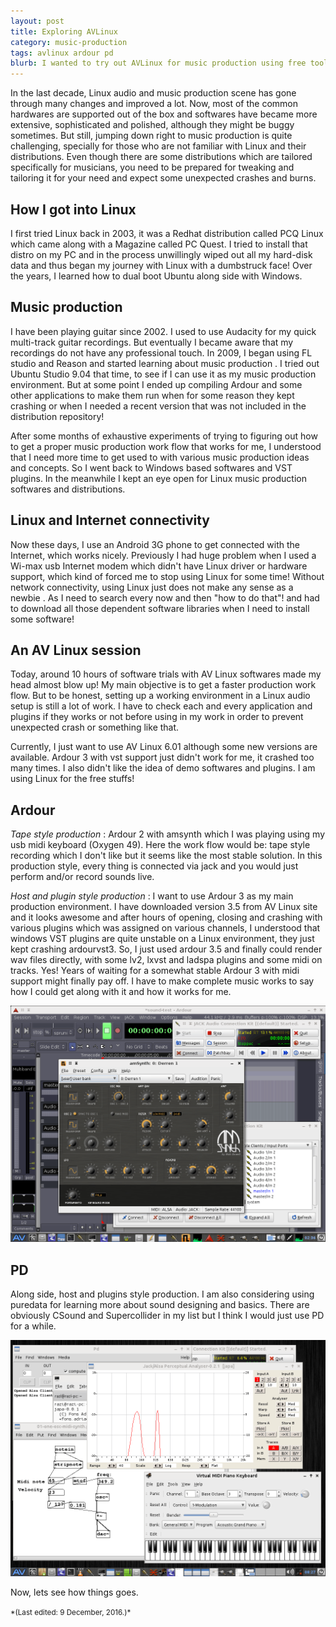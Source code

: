 ```yaml
---
layout: post
title: Exploring AVLinux
category: music-production
tags: avlinux ardour pd
blurb: I wanted to try out AVLinux for music production using free tools. Here I also look back on how I got into Linux and music making.
---
```


In the last decade, Linux audio and music production scene has gone through many changes and improved a lot. Now, most of the common hardwares are supported out of the box and softwares have became more extensive, sophisticated and polished, although they might be buggy sometimes.  But still, jumping down right to music production is quite challenging, specially for those who are not familiar with Linux and their distributions. Even though there are some distributions which are tailored specifically for musicians, you need to be prepared for tweaking and tailoring it for your need and expect some unexpected crashes and burns.
<!--more-->

## How I got into Linux

I first tried Linux back in 2003, it was a Redhat distribution called PCQ Linux which came along with a Magazine called PC Quest. I tried to install that distro on my PC and in the process unwillingly wiped out all my hard-disk data and thus began my journey with Linux with a dumbstruck face! Over the years, I learned how to dual boot Ubuntu along side with Windows.


## Music production

I have been playing guitar since 2002. I used to use Audacity for my quick multi-track guitar recordings. But eventually I became aware that my recordings do not have any professional touch. In 2009, I began using FL studio and Reason and started learning about music production . I tried out Ubuntu Studio 9.04 that time, to see if I can use it as my music production environment. But at some point I ended up compiling Ardour and some other applications to make them run when for some reason they kept crashing or when I needed a recent version that was not included in the distribution repository!


After some months of exhaustive experiments of trying to figuring out how to get a proper music production work flow that works for me, I understood that I need more time to get used to with various music production ideas and concepts. So I went back to Windows based softwares and VST plugins. In the meanwhile I kept an eye open for Linux music production softwares and distributions.


## Linux and Internet connectivity

Now these days, I use an Android 3G phone to get connected with the Internet, which works nicely. Previously I had huge problem when I used a Wi-max usb Internet modem which didn't have Linux driver or hardware support, which kind of forced me to stop using Linux for some time! Without network connectivity, using Linux just does not make any sense as a newbie . As I need to search every now and then "how to do that"! and had to download all those dependent software libraries when I need to install some software!


## An AV Linux session

Today, around 10 hours of software trials with AV Linux softwares made my head almost blow up! My main objective is to get a faster production work flow. But to be honest, setting up a working environment in a Linux audio setup is still a lot of work. I have to check each and every application and plugins if they works or not before using in my work in order to prevent unexpected crash or something like that.


Currently, I just want to use AV Linux 6.01 although some new versions are available. Ardour 3 with vst support just didn't work for me, it crashed too many times. I also didn't like the idea of demo softwares and plugins. I am using Linux for the free stuffs!

## Ardour

*Tape style production* :  Ardour 2 with amsynth which I was playing using my usb midi keyboard (Oxygen 49). Here the work flow would be: tape style recording which I don't like but it seems like the most stable solution. In this production style, every thing is connected via jack and you would just perform and/or record sounds live.

*Host and plugin style production* :  I want to use Ardour 3 as my main production environment. I have downloaded version 3.5 from AV Linux site and it looks awesome and after hours of opening, closing and crashing with various plugins which was assigned on various channels, I understood that windows VST plugins are quite unstable on a Linux environment, they just kept crashing ardourvst3. So, I just used ardour 3.5 and finally could render wav files directly, with some lv2, lxvst and ladspa plugins and some midi on tracks. Yes! Years of waiting for a somewhat stable Ardour 3 with midi support might finally pay off. I have to make complete music works to say how I could get along with it and how it works for me.

![ardour2](/images/explore-avl/ardour2-showoff.png)

## PD

Along side, host and plugins style production. I am also considering using puredata for learning more about sound designing and basics. There are obviously CSound and Supercollider in my list but I think I would just use PD for a while.

![pd](/images/explore-avl/pd-showoff.png)


Now, lets see how things goes.

<small>
*(Last edited: 9 December, 2016.)*
</small>
